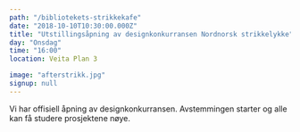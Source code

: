 ```yaml
---
path: "/bibliotekets-strikkekafe"
date: "2018-10-10T10:30:00.000Z"
title: "Utstillingsåpning av designkonkurransen Nordnorsk strikkelykke" 
day: "Onsdag"
time: "16:00"
location: Veita Plan 3

image: "afterstrikk.jpg"
signup: null
---
```


Vi har offisiell åpning av designkonkurransen. Avstemmingen
starter og alle kan få studere prosjektene nøye.
